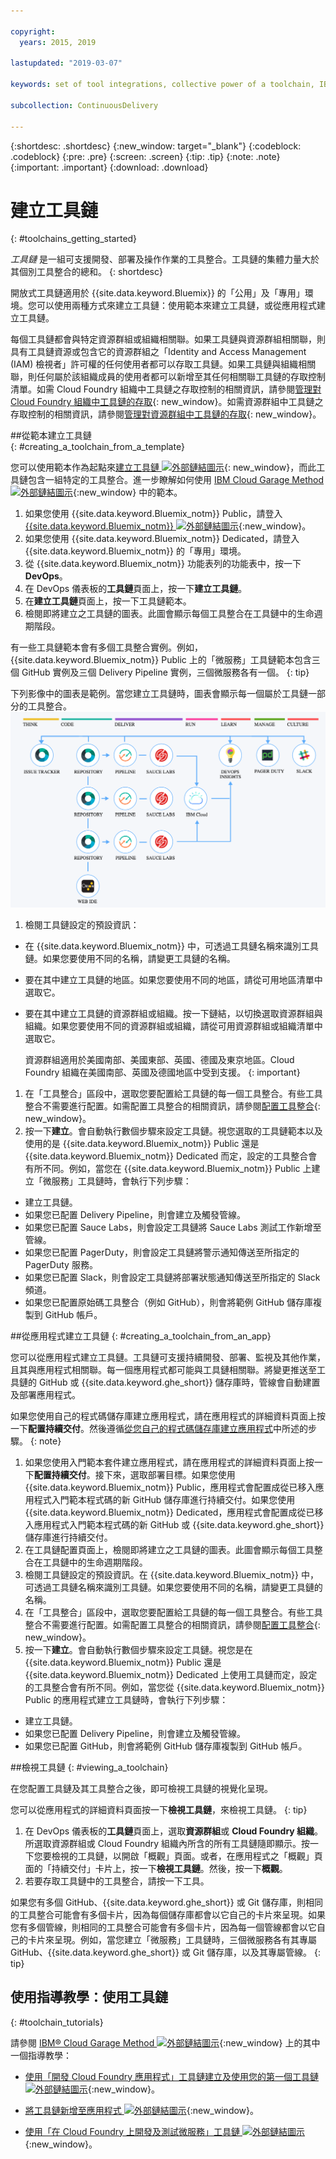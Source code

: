 ```yaml
---

copyright:
  years: 2015, 2019

lastupdated: "2019-03-07"

keywords: set of tool integrations, collective power of a toolchain, IBM Cloud

subcollection: ContinuousDelivery

---
```


{:shortdesc: .shortdesc}
{:new_window: target="_blank"}
{:codeblock: .codeblock}
{:pre: .pre}
{:screen: .screen}
{:tip: .tip}
{:note: .note}
{:important: .important}
{:download: .download}

# 建立工具鏈
{: #toolchains_getting_started}

*工具鏈* 是一組可支援開發、部署及操作作業的工具整合。工具鏈的集體力量大於其個別工具整合的總和。
{: shortdesc}

開放式工具鏈適用於 {{site.data.keyword.Bluemix}} 的「公用」及「專用」環境。您可以使用兩種方式來建立工具鏈：使用範本來建立工具鏈，或從應用程式建立工具鏈。

每個工具鏈都會與特定資源群組或組織相關聯。如果工具鏈與資源群組相關聯，則具有工具鏈資源或包含它的資源群組之「Identity and Access Management (IAM) 檢視者」許可權的任何使用者都可以存取工具鏈。如果工具鏈與組織相關聯，則任何屬於該組織成員的使用者都可以新增至其任何相關聯工具鏈的存取控制清單。如需 Cloud Foundry 組織中工具鏈之存取控制的相關資訊，請參閱[管理對 Cloud Foundry 組織中工具鏈的存取](/docs/services/ContinuousDelivery?topic=ContinuousDelivery-toolchains-using#managing_access_orgs){: new_window}。如需資源群組中工具鏈之存取控制的相關資訊，請參閱[管理對資源群組中工具鏈的存取](/docs/services/ContinuousDelivery?topic=ContinuousDelivery-toolchains-using#managing_access_resource_groups){: new_window}。

##從範本建立工具鏈   
{: #creating_a_toolchain_from_a_template}

您可以使用範本作為起點來[建立工具鏈 ![外部鏈結圖示](../../icons/launch-glyph.svg "外部鏈結圖示")](https://cloud.ibm.com/devops/create){: new_window}，而此工具鏈包含一組特定的工具整合。進一步瞭解如何使用 [IBM Cloud Garage Method ![外部鏈結圖示](../../icons/launch-glyph.svg "外部鏈結圖示")](https://www.ibm.com/cloud/garage/category/tools){:new_window} 中的範本。

1. 如果您使用 {{site.data.keyword.Bluemix_notm}} Public，請登入 [{{site.data.keyword.Bluemix_notm}} ![外部鏈結圖示](../../icons/launch-glyph.svg "外部鏈結圖示")](http://cloud.ibm.com){:new_window}。
1. 如果您使用 {{site.data.keyword.Bluemix_notm}} Dedicated，請登入 {{site.data.keyword.Bluemix_notm}} 的「專用」環境。
1. 從 {{site.data.keyword.Bluemix_notm}} 功能表列的功能表中，按一下 **DevOps**。
1. 在 DevOps 儀表板的**工具鏈**頁面上，按一下**建立工具鏈**。
1. 在**建立工具鏈**頁面上，按一下工具鏈範本。
1. 檢閱即將建立之工具鏈的圖表。此圖會顯示每個工具整合在工具鏈中的生命週期階段。

 有一些工具鏈範本會有多個工具整合實例。例如，{{site.data.keyword.Bluemix_notm}} Public 上的「微服務」工具鏈範本包含三個 GitHub 實例及三個 Delivery Pipeline 實例，三個微服務各有一個。
 {: tip}

 下列影像中的圖表是範例。當您建立工具鏈時，圖表會顯示每一個屬於工具鏈一部分的工具整合。![「工具鏈」圖表](images/toolchain_diagram2.png)

1. 檢閱工具鏈設定的預設資訊：

 * 在 {{site.data.keyword.Bluemix_notm}} 中，可透過工具鏈名稱來識別工具鏈。如果您要使用不同的名稱，請變更工具鏈的名稱。
 * 要在其中建立工具鏈的地區。如果您要使用不同的地區，請從可用地區清單中選取它。
 * 要在其中建立工具鏈的資源群組或組織。按一下鏈結，以切換選取資源群組與組織。如果您要使用不同的資源群組或組織，請從可用資源群組或組織清單中選取它。
 
   資源群組適用於美國南部、美國東部、英國、德國及東京地區。Cloud Foundry 組織在美國南部、英國及德國地區中受到支援。
   {: important}

1. 在「工具整合」區段中，選取您要配置給工具鏈的每一個工具整合。有些工具整合不需要進行配置。如需配置工具整合的相關資訊，請參閱[配置工具整合](/docs/services/ContinuousDelivery?topic=ContinuousDelivery-integrations){: new_window}。
1. 按一下**建立**。會自動執行數個步驟來設定工具鏈。視您選取的工具鏈範本以及使用的是 {{site.data.keyword.Bluemix_notm}} Public 還是 {{site.data.keyword.Bluemix_notm}} Dedicated 而定，設定的工具整合會有所不同。例如，當您在 {{site.data.keyword.Bluemix_notm}} Public 上建立「微服務」工具鏈時，會執行下列步驟：

 * 建立工具鏈。
 * 如果您已配置 Delivery Pipeline，則會建立及觸發管線。
 * 如果您已配置 Sauce Labs，則會設定工具鏈將 Sauce Labs 測試工作新增至管線。
 * 如果您已配置 PagerDuty，則會設定工具鏈將警示通知傳送至所指定的 PagerDuty 服務。
 * 如果您已配置 Slack，則會設定工具鏈將部署狀態通知傳送至所指定的 Slack 頻道。
 * 如果您已配置原始碼工具整合（例如 GitHub），則會將範例 GitHub 儲存庫複製到 GitHub 帳戶。


##從應用程式建立工具鏈
{: #creating_a_toolchain_from_an_app}

您可以從應用程式建立工具鏈。工具鏈可支援持續開發、部署、監視及其他作業，且其與應用程式相關聯。每一個應用程式都可能與工具鏈相關聯。將變更推送至工具鏈的 GitHub 或 {{site.data.keyword.ghe_short}} 儲存庫時，管線會自動建置及部署應用程式。

如果您使用自己的程式碼儲存庫建立應用程式，請在應用程式的詳細資料頁面上按一下**配置持續交付**。然後遵循[從您自己的程式碼儲存庫建立應用程式](/docs/apps?topic=creating-apps-tutorial-byoc#tutorial-byoc)中所述的步驟。
{: note}

1. 如果您使用入門範本套件建立應用程式，請在應用程式的詳細資料頁面上按一下**配置持續交付**。接下來，選取部署目標。如果您使用 {{site.data.keyword.Bluemix_notm}} Public，應用程式會配置成從已移入應用程式入門範本程式碼的新 GitHub 儲存庫進行持續交付。如果您使用 {{site.data.keyword.Bluemix_notm}} Dedicated，應用程式會配置成從已移入應用程式入門範本程式碼的新 GitHub 或 {{site.data.keyword.ghe_short}} 儲存庫進行持續交付。
1. 在工具鏈配置頁面上，檢閱即將建立之工具鏈的圖表。此圖會顯示每個工具整合在工具鏈中的生命週期階段。
1. 檢閱工具鏈設定的預設資訊。在 {{site.data.keyword.Bluemix_notm}} 中，可透過工具鏈名稱來識別工具鏈。如果您要使用不同的名稱，請變更工具鏈的名稱。
1. 在「工具整合」區段中，選取您要配置給工具鏈的每一個工具整合。有些工具整合不需要進行配置。如需配置工具整合的相關資訊，請參閱[配置工具整合](/docs/services/ContinuousDelivery?topic=ContinuousDelivery-integrations){: new_window}。
1. 按一下**建立**。會自動執行數個步驟來設定工具鏈。視您是在 {{site.data.keyword.Bluemix_notm}} Public 還是 {{site.data.keyword.Bluemix_notm}} Dedicated 上使用工具鏈而定，設定的工具整合會有所不同。例如，當您從 {{site.data.keyword.Bluemix_notm}} Public 的應用程式建立工具鏈時，會執行下列步驟：

 * 建立工具鏈。
 * 如果您已配置 Delivery Pipeline，則會建立及觸發管線。
 * 如果您已配置 GitHub，則會將範例 GitHub 儲存庫複製到 GitHub 帳戶。


##檢視工具鏈
{: #viewing_a_toolchain}

在您配置工具鏈及其工具整合之後，即可檢視工具鏈的視覺化呈現。

您可以從應用程式的詳細資料頁面按一下**檢視工具鏈**，來檢視工具鏈。
{: tip}

1. 在 DevOps 儀表板的**工具鏈**頁面上，選取**資源群組**或 **Cloud Foundry 組織**。所選取資源群組或 Cloud Foundry 組織內所含的所有工具鏈隨即顯示。按一下您要檢視的工具鏈，以開啟「概觀」頁面。或者，在應用程式之「概觀」頁面的「持續交付」卡片上，按一下**檢視工具鏈**。然後，按一下**概觀**。
2. 若要存取工具鏈中的工具整合，請按一下工具。

 如果您有多個 GitHub、{{site.data.keyword.ghe_short}} 或 Git 儲存庫，則相同的工具整合可能會有多個卡片，因為每個儲存庫都會以它自己的卡片來呈現。如果您有多個管線，則相同的工具整合可能會有多個卡片，因為每一個管線都會以它自己的卡片來呈現。例如，當您建立「微服務」工具鏈時，三個微服務各有其專屬 GitHub、{{site.data.keyword.ghe_short}} 或 Git 儲存庫，以及其專屬管線。
 {: tip}

## 使用指導教學：使用工具鏈
{: #toolchain_tutorials}

請參閱 [IBM&reg; Cloud Garage Method ![外部鏈結圖示](../../icons/launch-glyph.svg "外部鏈結圖示")](https://www.ibm.com/cloud/garage){:new_window} 上的其中一個指導教學：

  * [使用「開發 Cloud Foundry 應用程式」工具鏈建立及使用您的第一個工具鏈 ![外部鏈結圖示](../../icons/launch-glyph.svg "外部鏈結圖示")](https://www.ibm.com/cloud/garage/tutorials/introduce-develop-cloud-foundry-app-toolchain){:new_window}。

  * [將工具鏈新增至應用程式 ![外部鏈結圖示](../../icons/launch-glyph.svg "外部鏈結圖示")](https://www.ibm.com/cloud/garage/tutorials/add-a-toolchain-to-an-app?task=2){:new_window}。

  * [使用「在 Cloud Foundry 上開發及測試微服務」工具鏈 ![外部鏈結圖示](../../icons/launch-glyph.svg "外部鏈結圖示")](https://www.ibm.com/cloud/garage/tutorials/use-develop-test-microservices-on-cloud-foundry-toolchain){:new_window}。
